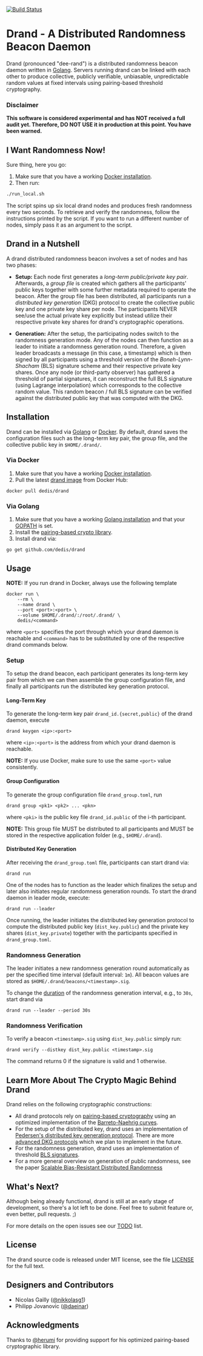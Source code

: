 [![Build Status](https://travis-ci.org/dedis/drand.svg?branch=master)](https://travis-ci.org/dedis/drand)

# Drand - A Distributed Randomness Beacon Daemon

Drand (pronounced "dee-rand") is a distributed randomness beacon daemon written
in [Golang](https://golang.org/). Servers running drand can be linked with each
other to produce collective, publicly verifiable, unbiasable, unpredictable
random values at fixed intervals using pairing-based threshold cryptography.

### Disclaimer

**This software is considered experimental and has NOT received a
full audit yet. Therefore, DO NOT USE it in production at this point. You have
been warned.**

## I Want Randomness Now!

Sure thing, here you go:

1. Make sure that you have a working [Docker installation](https://docs.docker.com/engine/installation/). 
2. Then run:
```bash
./run_local.sh
```

The script spins up six local drand nodes and produces fresh randomness every two
seconds. To retrieve and verify the randomness, follow the instructions printed
by the script. If you want to run a different number of nodes, simply pass it as
an argument to the script.

## Drand in a Nutshell

A drand distributed randomness beacon involves a set of nodes and has two phases:

- **Setup:** Each node first generates a *long-term public/private key
    pair*. Afterwards, a *group file* is created which gathers all the
    participants' public keys together with some further metadata required to
    operate the beacon. After the group file has been distributed, all
    participants run a *distributed key generation* (DKG) protocol to create
    the collective public key and one private key share per node. The
    participants NEVER see/use the actual private key explicitly but instead
    utilize their respective private key shares for drand's cryptographic
    operations.

- **Generation:** After the setup, the participating nodes switch to the
    randomness generation mode. Any of the nodes can then function as a leader
    to initiate a randomness generation round. Therefore, a given leader broadcasts
    a message (in this case, a timestamp) which is then signed by all
    participants using a threshold version of the *Boneh-Lynn-Shacham* (BLS)
    signature scheme and their respective private key shares. Once any node (or
    third-party observer) has gathered a threshold of partial signatures, it can
    reconstruct the full BLS signature (using Lagrange interpolation) which
    corresponds to the collective random value. This random beacon / full BLS
    signature can be verified against the distributed public key that was
    computed with the DKG.

## Installation 

Drand can be installed via [Golang](https://golang.org/) or [Docker](https://www.docker.com/). 
By default, drand saves the configuration files such as the long-term key pair, the group file, 
and the collective public key in `$HOME/.drand/`.

### Via Docker

1. Make sure that you have a working [Docker installation](https://docs.docker.com/engine/installation/). 
2. Pull the latest [drand image](https://hub.docker.com/r/dedis/drand/) from Docker Hub: 
```
docker pull dedis/drand
```

### Via Golang

1. Make sure that you have a working [Golang installation](https://golang.org/doc/install) and that your [GOPATH](https://golang.org/doc/code.html#GOPATH) is set.
2. Install the [pairing-based crypto library](https://github.com/dfinity/bn). 
3. Install drand via:
```
go get github.com/dedis/drand
```

## Usage

**NOTE:** If you run drand in Docker, always use the following template
```
docker run \ 
    --rm \ 
    --name drand \
    --port <port>:<port> \ 
    --volume $HOME/.drand/:/root/.drand/ \ 
    dedis/<command>
```
where `<port>` specifies the port through which your drand daemon is reachable
and `<command>` has to be substituted by one of the respective drand
commands below.

### Setup

To setup the drand beacon, each participant generates its long-term key pair
from which we can then assemble the group configuration file, and finally all
participants run the distributed key generation protocol.

#### Long-Term Key

To generate the long-term key pair `drand_id.{secret,public}` of the drand daemon, execute
```
drand keygen <ip>:<port>
```
where `<ip>:<port>` is the address from which your drand daemon is reachable.

**NOTE:** If you use Docker, make sure to use the same `<port>` value consistently.

#### Group Configuration

To generate the group configuration file `drand_group.toml`, run
```
drand group <pk1> <pk2> ... <pkn>
```
where `<pki>` is the public key file `drand_id.public` of the i-th participant.

**NOTE:** This group file MUST be distributed to all participants and MUST be
stored in the respective application folder (e.g., `$HOME/.drand`).

#### Distributed Key Generation

After receiving the `drand_group.toml` file, participants can start drand via:
```
drand run
```

One of the nodes has to function as the leader which finalizes the setup and
later also initiates regular randomness generation rounds. To start the drand
daemon in leader mode, execute:
```
drand run --leader
```

Once running, the leader initiates the distributed key generation protocol to
compute the distributed public key (`dist_key.public`) and the private key
shares (`dist_key.private`) together with the participants specified in
`drand_group.toml`.

### Randomness Generation

The leader initiates a new randomness generation round automatically as per the
specified time interval (default interval: `1m`). All beacon values are stored
as `$HOME/.drand/beacons/<timestamp>.sig`.

To change the [duration](https://golang.org/pkg/time/#ParseDuration) of the
randomness generation interval, e.g., to `30s`, start drand via
```
drand run --leader --period 30s
```

### Randomness Verification

To verify a beacon `<timestamp>.sig` using `dist_key.public` simply run:
```
drand verify --distkey dist_key.public <timestamp>.sig
```
The command returns 0 if the signature is valid and 1 otherwise.


## Learn More About The Crypto Magic Behind Drand

Drand relies on the following cryptographic constructions:
- All drand protocols rely on [pairing-based cryptography](https://en.wikipedia.org/wiki/Pairing-based_cryptography) using
  an optimized implementation of the [Barreto-Naehrig curves](https://github.com/dfinity/bn).
- For the setup of the distributed key, drand uses an implementation of
  [Pedersen's distributed key generation protocol](https://link.springer.com/article/10.1007/s00145-006-0347-3).
  There are more [advanced DKG protocols](https://eprint.iacr.org/2012/377.pdf) which we plan to implement in the future.
- For the randomness generation, drand uses an implementation of threshold 
  [BLS signatures](https://www.iacr.org/archive/asiacrypt2001/22480516.pdf).
- For a more general overview on generation of public randomness, see the
  paper [Scalable Bias-Resistant Distributed Randomness](https://eprint.iacr.org/2016/1067.pdf)

## What's Next?

Although being already functional, drand is still at an early stage of
development, so there's a lot left to be done. Feel free to submit feature or,
even better, pull requests. ;)

For more details on the open issues see our [TODO](https://github.com/dedis/drand/blob/master/TODO.md) list.

## License
The drand source code is released under MIT license, see the file
[LICENSE](https://github.com/dedis/drand/blob/master/LICENSE) for the full text.

## Designers and Contributors

- Nicolas Gailly ([@nikkolasg1](https://twitter.com/nikkolasg1))
- Philipp Jovanovic ([@daeinar](https://twitter.com/daeinar))

## Acknowledgments

Thanks to [@herumi](https://github.com/herumi) for providing support for his
optimized pairing-based cryptographic library.

